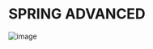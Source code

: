 # SPRING ADVANCED
![image](https://github.com/user-attachments/assets/613f4165-1ad3-493b-843a-e33d7a88d568)
